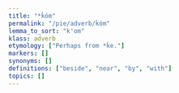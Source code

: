 ```yaml
---
title: "*ḱóm"
permalink: "/pie/adverb/ḱóm"
lemma_to_sort: "k'om"
klass: adverb
etymology: ["Perhaps from *ḱe."]
markers: []
synonyms: []
definitions: ["beside", "near", "by", "with"]
topics: []
---
```

